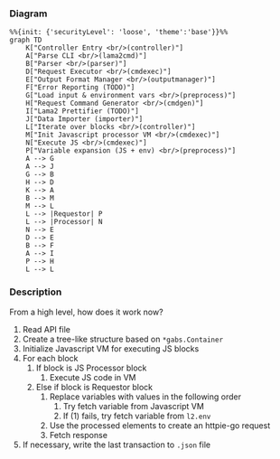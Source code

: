 ### Diagram

```mermaid
%%{init: {'securityLevel': 'loose', 'theme':'base'}}%%
graph TD
	K["Controller Entry <br/>(controller)"]
	A["Parse CLI <br/>(lama2cmd)"]
	B["Parser <br/>(parser)"]	
	D["Request Executor <br/>(cmdexec)"]
	E["Output Format Manager <br/>(outputmanager)"]
	F["Error Reporting (TODO)"]
	G["Load input & environment vars <br/>(preprocess)"]
	H["Request Command Generator <br/>(cmdgen)"]
	I["Lama2 Prettifier (TODO)"]
	J["Data Importer (importer)"]
	L["Iterate over blocks <br/>(controller)"]
	M["Init Javascript processor VM <br/>(cmdexec)"]
	N["Execute JS <br/>(cmdexec)"]
	P["Variable expansion (JS + env) <br/>(preprocess)"]
	A --> G
	A --> J
	G --> B
	H --> D
	K --> A
	B --> M
	M --> L
	L --> |Requestor| P
	L --> |Processor| N
	N --> E
	D --> E
	B --> F
	A --> I
	P --> H
	L --> L
```


### Description

From a high level, how does it work now?

1. Read API file
2. Create a tree-like structure based on `*gabs.Container`
3. Initialize Javascript VM for executing JS blocks
4. For each block
	1. If block is JS Processor block
		1. Execute JS code in VM
	2. Else if block is Requestor block
		1. Replace variables with values in the following order
			1. Try fetch variable from Javascript VM
			2. If (1) fails, try fetch variable from `l2.env`
		2. Use the processed elements to create an httpie-go request
		3. Fetch response
5. If necessary, write the last transaction to `.json` file